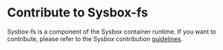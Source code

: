 # Contribute to Sysbox-fs

Sysbox-fs is a component of the Sysbox container runtime. If you want to
contribute, please refer to the Sysbox contribution
[guidelines](https://github.com/nestybox/sysbox/blob/master/CONTRIBUTING.md).
